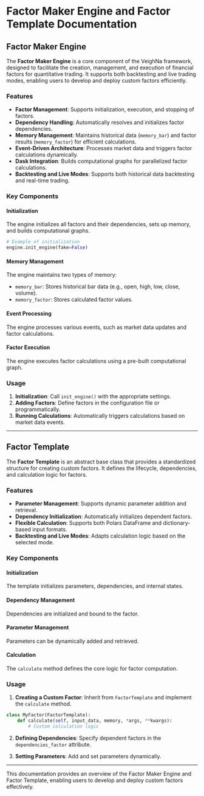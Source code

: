 # Factor Maker Engine and Factor Template Documentation

## Factor Maker Engine

The **Factor Maker Engine** is a core component of the VeighNa framework, designed to facilitate the creation, management, and execution of financial factors for quantitative trading. It supports both backtesting and live trading modes, enabling users to develop and deploy custom factors efficiently.

### Features

- **Factor Management**: Supports initialization, execution, and stopping of factors.
- **Dependency Handling**: Automatically resolves and initializes factor dependencies.
- **Memory Management**: Maintains historical data (`memory_bar`) and factor results (`memory_factor`) for efficient calculations.
- **Event-Driven Architecture**: Processes market data and triggers factor calculations dynamically.
- **Dask Integration**: Builds computational graphs for parallelized factor calculations.
- **Backtesting and Live Modes**: Supports both historical data backtesting and real-time trading.

### Key Components

#### Initialization
The engine initializes all factors and their dependencies, sets up memory, and builds computational graphs.

```python
# Example of initialization
engine.init_engine(fake=False)
```

#### Memory Management
The engine maintains two types of memory:
- `memory_bar`: Stores historical bar data (e.g., open, high, low, close, volume).
- `memory_factor`: Stores calculated factor values.

#### Event Processing
The engine processes various events, such as market data updates and factor calculations.

#### Factor Execution
The engine executes factor calculations using a pre-built computational graph.

### Usage

1. **Initialization**: Call `init_engine()` with the appropriate settings.
2. **Adding Factors**: Define factors in the configuration file or programmatically.
3. **Running Calculations**: Automatically triggers calculations based on market data events.

---

## Factor Template

The **Factor Template** is an abstract base class that provides a standardized structure for creating custom factors. It defines the lifecycle, dependencies, and calculation logic for factors.

### Features

- **Parameter Management**: Supports dynamic parameter addition and retrieval.
- **Dependency Initialization**: Automatically initializes dependent factors.
- **Flexible Calculation**: Supports both Polars DataFrame and dictionary-based input formats.
- **Backtesting and Live Modes**: Adapts calculation logic based on the selected mode.

### Key Components

#### Initialization
The template initializes parameters, dependencies, and internal states.

#### Dependency Management
Dependencies are initialized and bound to the factor.

#### Parameter Management
Parameters can be dynamically added and retrieved.

#### Calculation
The `calculate` method defines the core logic for factor computation.

### Usage

1. **Creating a Custom Factor**: Inherit from `FactorTemplate` and implement the `calculate` method.

```python
class MyFactor(FactorTemplate):
    def calculate(self, input_data, memory, *args, **kwargs):
        # Custom calculation logic
```

2. **Defining Dependencies**: Specify dependent factors in the `dependencies_factor` attribute.

3. **Setting Parameters**: Add and set parameters dynamically.

---

This documentation provides an overview of the Factor Maker Engine and Factor Template, enabling users to develop and deploy custom factors effectively.